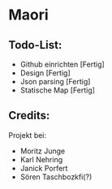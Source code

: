 # Maori

## Todo-List:

- Github einrichten [Fertig]
- Design [Fertig]
- Json parsing [Fertig]
- Statische Map [Fertig]


## Credits:
Projekt bei:
- Moritz Junge
- Karl Nehring
- Janick Porfert
- Sören Taschbozkfi(?)
